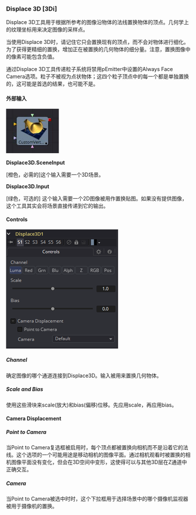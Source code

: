 ### Displace 3D [3Di]

Displace 3D工具用于根据所参考的图像沿物体的法线置换物体的顶点。几何学上的纹理坐标用来决定图像的采样点。

当使用Displace 3D时，请记住它只会置换现有的顶点，而不会对物体进行细化。为了获得更精细的置换，增加正在被置换的几何物体的细分量。注意，置换图像中的像素可能包含负值。

通过Displace 3D工具传递粒子系统将禁用pEmitter中设置的Always Face Camera选项。粒子不被视为点状物体；这四个粒子顶点中的每一个都是单独置换的，这可能是首选的结果，也可能不是。

#### 外部输入

 ![3Cv_tile](images/3Cv_tile.jpg)

**Displace3D.SceneInput**

[橙色，必需的]这个输入需要一个3D场景。

**Displace3D.Input**

[绿色，可选的] 这个输入需要一个2D图像被用作置换贴图。如果没有提供图像，这个工具其实会将场景直接传递到它的输出。

#### Controls

![3Di_Controls](images/3Di_Controls.png)

##### Channel 

确定图像的哪个通道连接到Displace3D。输入被用来置换几何物体。

##### Scale and Bias

使用这些滑块来scale(放大)和bias(偏移)位移。先应用scale，再应用bias。

#### Camera Displacement

##### Point to Camera 

当Point to Camera复选框被启用时，每个顶点都被置换向相机而不是沿着它的法线。这个选项的一个可能用途是移动相机的图像平面。通过相机观看时被置换的相机图像平面没有变化，但会在3D空间中变形，这使得可以与其他3D层在Z通道中正确交互。

##### Camera

当Point to Camera被选中时时，这个下拉框用于选择场景中的哪个摄像机监视器被用于摄像机的置换。

